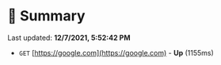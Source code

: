 # 📖 Summary
Last updated: **12/7/2021, 5:52:42 PM**

- `GET` [https://google.com](https://google.com) - **Up** (1155ms)
